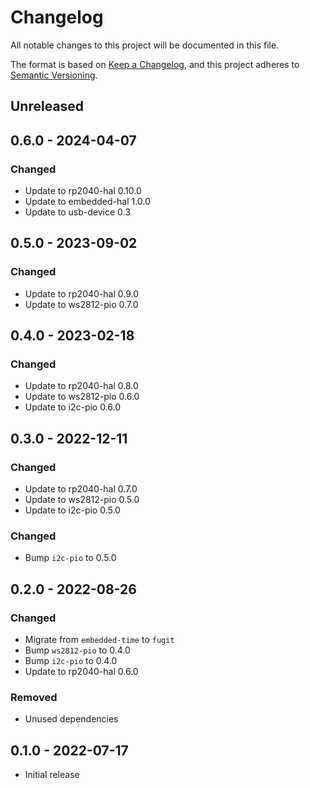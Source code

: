 # Changelog

All notable changes to this project will be documented in this file.

The format is based on [Keep a Changelog](https://keepachangelog.com/en/1.0.0/),
and this project adheres to [Semantic Versioning](https://semver.org/spec/v2.0.0.html).

## Unreleased

## 0.6.0 - 2024-04-07

### Changed

- Update to rp2040-hal 0.10.0
- Update to embedded-hal 1.0.0
- Update to usb-device 0.3

## 0.5.0 - 2023-09-02

### Changed

- Update to rp2040-hal 0.9.0
- Update to ws2812-pio 0.7.0

## 0.4.0 - 2023-02-18

### Changed

- Update to rp2040-hal 0.8.0
- Update to ws2812-pio 0.6.0
- Update to i2c-pio 0.6.0

## 0.3.0 - 2022-12-11

### Changed

- Update to rp2040-hal 0.7.0
- Update to ws2812-pio 0.5.0
- Update to i2c-pio 0.5.0

### Changed

- Bump `i2c-pio` to 0.5.0

## 0.2.0 - 2022-08-26

### Changed

- Migrate from `embedded-time` to `fugit`
- Bump `ws2812-pio` to 0.4.0
- Bump `i2c-pio` to 0.4.0
- Update to rp2040-hal 0.6.0

### Removed

- Unused dependencies

## 0.1.0 - 2022-07-17

- Initial release

